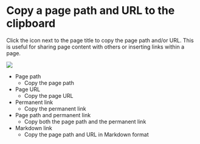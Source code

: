 # Copy a page path and URL to the clipboard

Click the icon next to the page title to copy the page path and/or URL. This is useful for sharing page content with others or inserting links within a page.

![](/assets/images/copy_to_clipboard.png)

- Page path
  - Copy the page path
- Page URL
  - Copy the page URL
- Permanent link
  - Copy the permanent link
- Page path and permanent link
  - Copy both the page path and the permanent link
- Markdown link
  - Copy the page path and URL in Markdown format
